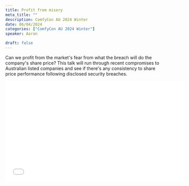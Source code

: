 ```yaml
---
title: Profit from misery
meta_title: ""
description: ComfyCon AU 2024 Winter
date: 06/04/2024
categories: ["ComfyCon AU 2024 Winter"]
speaker: Aaron

draft: false
---
```

Can we profit from the market's fear from what the breach will do the company's share price? This talk will run through recent compromises to Australian listed companies and see if there's any consistency to share price performance following disclosed security breaches.

<iframe width="560" height="315" src="None" title="YouTube video player" frameborder="0" allow="accelerometer; autoplay; clipboard-write; encrypted-media; gyroscope; picture-in-picture; web-share" allowfullscreen></iframe>
